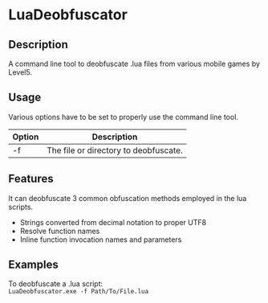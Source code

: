 # LuaDeobfuscator

## Description

A command line tool to deobfuscate .lua files from various mobile games by Level5.

## Usage

Various options have to be set to properly use the command line tool.

| Option | Description |
| - | - |
| -f | The file or directory to deobfuscate. |

## Features

It can deobfuscate 3 common obfuscation methods employed in the lua scripts.
- Strings converted from decimal notation to proper UTF8
- Resolve function names
- Inline function invocation names and parameters

## Examples

To deobfuscate a .lua script:<br>
```LuaDeobfuscator.exe -f Path/To/File.lua```
